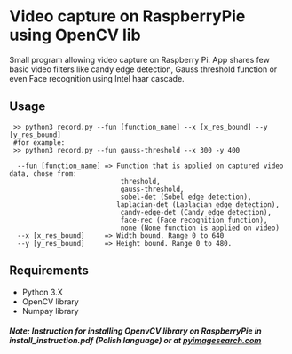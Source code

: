 # Video capture on RaspberryPie using OpenCV lib

Small program allowing video capture on Raspberry Pi. App shares few basic video filters like candy edge detection,
Gauss threshold function or even Face recognition using Intel haar cascade. 

## Usage

```
 >> python3 record.py --fun [function_name] --x [x_res_bound] --y [y_res_bound]
 #for example:
 >> python3 record.py --fun gauss-threshold --x 300 -y 400
```

```
  --fun [function_name] => Function that is applied on captured video data, chose from:
                            threshold,
                            gauss-threshold,
                            sobel-det (Sobel edge detection),
                           laplacian-det (Laplacian edge detection),
                            candy-edge-det (Candy edge detection),
                            face-rec (Face recognition function),
                            none (None function is applied on video)
  --x [x_res_bound]     => Width bound. Range 0 to 640
  --y [y_res_bound]     => Height bound. Range 0 to 480.
```

## Requirements
 - Python 3.X
 - OpenCV library
 - Numpay library
 
##### Note: Instruction for installing OpenvCV library on RaspberryPie in install_instruction.pdf (Polish language) or at [pyimagesearch.com](https://www.pyimagesearch.com/2016/04/18/install-guide-raspberry-pi-3-raspbian-jessie-opencv-3/)

